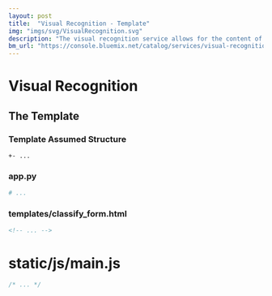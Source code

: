 ```yaml
---
layout: post
title:  "Visual Recognition - Template"
img: "imgs/svg/VisualRecognition.svg"
description: "The visual recognition service allows for the content of images to be classified, based either on a pre-trained model, or a custom classifier. An easy-to-use training interface provides a great way to build a custom image classifier using Watson."
bm_url: "https://console.bluemix.net/catalog/services/visual-recognition"
---
```

# Visual Recognition

## The Template

### Template Assumed Structure
~~~
+- ... 
~~~

### app.py
~~~python
# ... 
~~~

### templates/classify_form.html
~~~html
<!-- ... -->
~~~

# static/js/main.js
~~~javascript
/* ... */
~~~